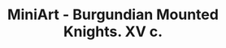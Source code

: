 ---
layout: product
title: "MiniArt - Burgundian Mounted Knights. XV c."
price: "800" 
desc: "N/A"
img_path: "/assets/img/MI72006.webp"
brand: "N/A"
available: false
special_offer: false
new: false
soon: false
cat: "010000"
subcat: "010100"
subsubcat: "0N/A"
sifra: "MI72006"
popular: false
spec: false
---